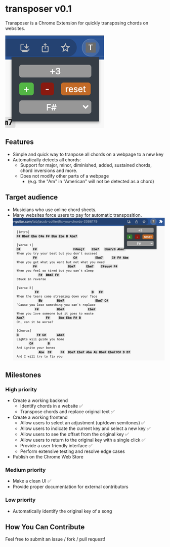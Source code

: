 # transposer v0.1
Transposer is a Chrome Extension for quickly transposing chords on websites.

![small-screenshot](docs/images/small-screenshot.png)

## Features
- Simple and quick way to tranpose all chords on a webpage to a new key
- Automatically detects all chords:
    - Support for major, minor, diminished, added, sustained chords, chord inversions and more.
    - Does not modify other parts of a webpage
        - (e.g. the "Am" in "American" will not be detected as a chord)

## Target audience
- Musicians who use online chord sheets.
- Many websites force users to pay for automatic transposition.
![large-screenshot](docs/images/large-screenshot.png)

## Milestones

### High priority
- Create a working backend
    - Identify chords in a website :white_check_mark:
    - Transpose chords and replace original text :white_check_mark:
- Create a working frontend
    - Allow users to select an adjustment (up/down semitones) :white_check_mark:
    - Allow users to indicate the current key and select a new key :white_check_mark:
    - Allow users to see the offset from the original key :white_check_mark:
    - Allow users to return to the original key with a single click :white_check_mark:
    - Provide a user friendly interface :white_check_mark:
    - Perform extensive testing and resolve edge cases
- Publish on the Chrome Web Store

### Medium priority
- Make a clean UI :white_check_mark:
- Provide proper documentation for external contributors

### Low priority
- Automatically identify the original key of a song

## How You Can Contribute
Feel free to submit an issue / fork / pull request!
